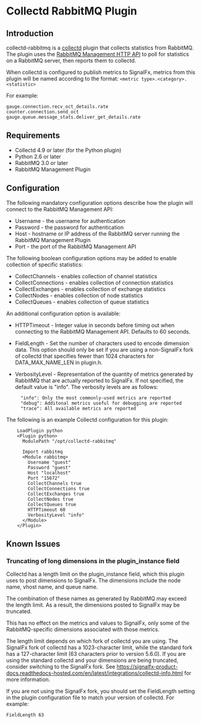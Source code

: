 # Collectd RabbitMQ Plugin

## Introduction

collectd-rabbitmq is a [collectd](http://www.collectd.org/) plugin that
collects statistics from RabbitMQ. The plugin uses the [RabbitMQ Management HTTP API](http://hg.rabbitmq.com/rabbitmq-management/raw-file/rabbitmq_v3_3_4/priv/www/api/index.html)
to poll for statistics on a RabbitMQ server, then reports them to collectd.

When collectd is configured to publish metrics to SignalFx, metrics from this
plugin will be named according to the format:
`<metric type>.<category>.<statistic>`

For example:

```
gauge.connection.recv_oct_details.rate
counter.connection.send_oct
gauge.queue.message_stats.deliver_get_details.rate
```

## Requirements

* Collectd 4.9 or later (for the Python plugin)
* Python 2.6 or later
* RabbitMQ 3.0 or later
* RabbitMQ Management Plugin

## Configuration

The following mandatory configuration options describe how the plugin will
connect to the RabbitMQ Management API:

* Username - the username for authentication
* Password - the password for authentication
* Host - hostname or IP address of the RabbitMQ server running the RabbitMQ
         Management Plugin
* Port - the port of the RabbitMQ Management API

The following boolean configuration options may be added to enable collection
of specific statistics:

* CollectChannels - enables collection of channel statistics
* CollectConnections - enables collection of connection statistics
* CollectExchanges - enables collection of exchange statistics
* CollectNodes - enables collection of node statistics
* CollectQueues - enables collection of queue statistics

An additional configuration option is available:

* HTTPTimeout - Integer value in seconds before timing out when connecting
to the RabbitMQ Management API. Defaults to 60 seconds.
* FieldLength - Set the number of characters used to encode dimension data.
This option should only be set if you are using a non-SignalFx fork of
collectd that specifies fewer than 1024 characters for DATA_MAX_NAME_LEN in
plugin.h.
* VerbosityLevel - Representation of the quantity of metrics generated by
RabbitMQ that are actually reported to SignalFx. If not specified, the default
value is "info". The verbosity levels are as follows:

        "info": Only the most commonly-used metrics are reported
        "debug": Additonal metrics useful for debugging are reported
        "trace": All available metrics are reported

The following is an example Collectd configuration for this plugin:

```
    LoadPlugin python
    <Plugin python>
      ModulePath "/opt/collectd-rabbitmq"

      Import rabbitmq
      <Module rabbitmq>
        Username "guest"
        Password "guest"
        Host "localhost"
        Port "15672"
        CollectChannels true
        CollectConnections true
        CollectExchanges true
        CollectNodes true
        CollectQueues true
        HTTPTimeout 60
        VerbosityLevel "info"
      </Module>
    </Plugin>
```

## Known Issues

### Truncating of long dimensions in the plugin_instance field

Collectd has a length limit on the plugin_instance field, which this plugin
uses to post dimensions to SignalFx. The dimensions include the node name,
vhost name, and queue name.

The combination of these names as generated by RabbitMQ may exceed the
length limit. As a result, the dimensions posted to SignalFx may be truncated.

This has no effect on the metrics and values to SignalFx, only some of the
RabbitMQ-specific dimensions associated with those metrics.

The length limit depends on which fork of collectd you are using.
The SignalFx fork of collectd has a 1023-character limit, while the
standard fork has a 127-character limit (63 characters prior to version 5.6.0).
If you are using the standard collectd and your dimensions are being truncated,
consider switching to the SignalFx fork.
See <https://signalfx-product-docs.readthedocs-hosted.com/en/latest/integrations/collectd-info.html>
for more information.

If you are not using the SignalFx fork, you should set the FieldLength
setting in the plugin configuration file to match your version of
collectd. For example:

```
FieldLength 63
```
